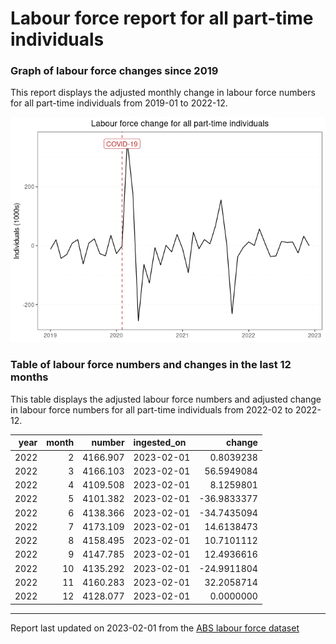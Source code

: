 Labour force report for all part-time individuals
================

### Graph of labour force changes since 2019

This report displays the adjusted monthly change in labour force numbers
for all part-time individuals from 2019-01 to 2022-12.

![](all_part-time_report_files/figure-gfm/unnamed-chunk-2-1.png)<!-- -->

### Table of labour force numbers and changes in the last 12 months

This table displays the adjusted labour force numbers and adjusted
change in labour force numbers for all part-time individuals from
2022-02 to 2022-12.

| year | month |   number | ingested_on |      change |
|-----:|------:|---------:|:------------|------------:|
| 2022 |     2 | 4166.907 | 2023-02-01  |   0.8039238 |
| 2022 |     3 | 4166.103 | 2023-02-01  |  56.5949084 |
| 2022 |     4 | 4109.508 | 2023-02-01  |   8.1259801 |
| 2022 |     5 | 4101.382 | 2023-02-01  | -36.9833377 |
| 2022 |     6 | 4138.366 | 2023-02-01  | -34.7435094 |
| 2022 |     7 | 4173.109 | 2023-02-01  |  14.6138473 |
| 2022 |     8 | 4158.495 | 2023-02-01  |  10.7101112 |
| 2022 |     9 | 4147.785 | 2023-02-01  |  12.4936616 |
| 2022 |    10 | 4135.292 | 2023-02-01  | -24.9911804 |
| 2022 |    11 | 4160.283 | 2023-02-01  |  32.2058714 |
| 2022 |    12 | 4128.077 | 2023-02-01  |   0.0000000 |

------------------------------------------------------------------------

Report last updated on 2023-02-01 from the [ABS labour force
dataset](https://www.abs.gov.au/statistics/labour/employment-and-unemployment/labour-force-australia/latest-release)
